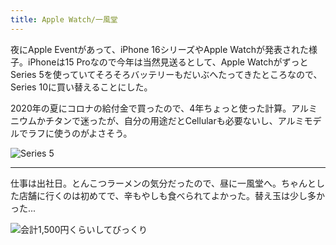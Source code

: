 ```yaml
---
title: Apple Watch/一風堂
---
```


夜にApple Eventがあって、iPhone 16シリーズやApple Watchが発表された様子。iPhoneは15 Proなので今年は当然見送るとして、Apple WatchがずっとSeries 5を使っていてそろそろバッテリーもだいぶへたってきたところなので、Series 10に買い替えることにした。

2020年の夏にコロナの給付金で買ったので、4年ちょっと使った計算。アルミニウムかチタンで迷ったが、自分の用途だとCellularも必要ないし、アルミモデルでラフに使うのがよさそう。

![Series 5](https://photos.old.apkas.net/medium/202409/20240910-080013.webp)

---

仕事は出社日。とんこつラーメンの気分だったので、昼に一風堂へ。ちゃんとした店舗に行くのは初めてで、辛もやしも食べられてよかった。替え玉は少し多かった...

![会計1,500円くらいしてびっくり](https://photos.old.apkas.net/medium/202409/20240910-132100.webp)
